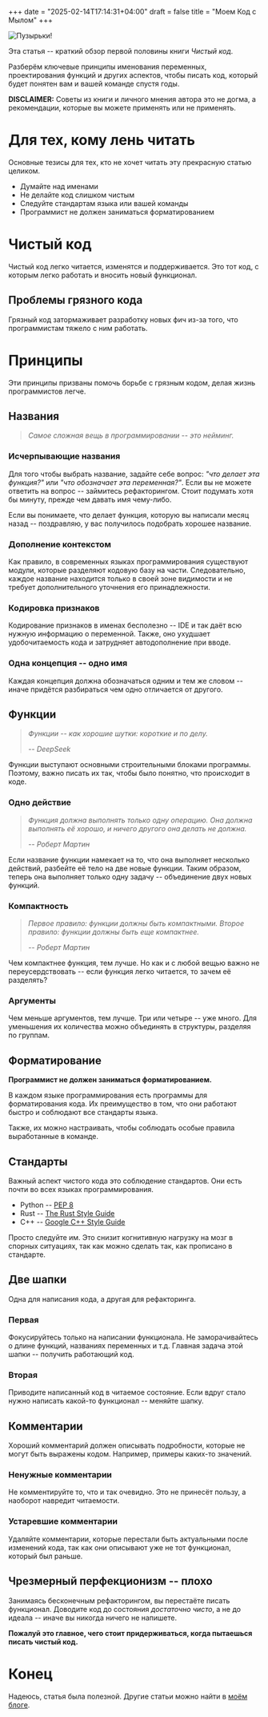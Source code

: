 +++
date = "2025-02-14T17:14:31+04:00"
draft = false
title = "Моем Код с Мылом"
+++

![Пузырьки!](/me/CleanCodeCover.png)

Эта статья -- краткий обзор первой половины книги _Чистый код_.

Разберём ключевые принципы именования переменных, проектирования функций и других аспектов, чтобы писать код, который будет понятен вам и вашей команде спустя годы.

**DISCLAIMER:** Советы из книги и личного мнения автора это не догма, а рекомендации, которые вы можете применять или не применять.

# Для тех, кому лень читать

Основные тезисы для тех, кто не хочет читать эту прекрасную статью целиком.

- Думайте над именами
- Не делайте код слишком чистым
- Следуйте стандартам языка или вашей команды
- Программист не должен заниматься форматированием

# Чистый код

Чистый код легко читается, изменятся и поддерживается. Это тот код, с которым легко работать и вносить новый функционал.

## Проблемы грязного кода

Грязный код затормаживает разработку новых фич из-за того, что программистам тяжело с ним работать.

# Принципы

Эти принципы призваны помочь борьбе с грязным кодом, делая жизнь программистов легче.

## Названия

> _Самое сложная вещь в программировании -- это нейминг._

### Исчерпывающие названия

Для того чтобы выбрать название, задайте себе вопрос: _"что делает эта функция?"_ или _"что обозначает эта переменная?"_. Если вы не можете ответить на вопрос -- займитесь рефакторингом. Стоит подумать хотя бы минуту, прежде чем давать имя чему-либо.

Если вы понимаете, что делает функция, которую вы написали месяц назад -- поздравляю, у вас получилось подобрать хорошее название.

### Дополнение контекстом

Как правило, в современных языках программирования существуют модули, которые разделяют кодовую базу на части. Следовательно, каждое название находится только в своей зоне видимости и не требует дополнительного уточнения его принадлежности.

### Кодировка признаков

Кодирование признаков в именах бесполезно -- IDE и так даёт всю нужную информацию о переменной. Также, оно ухудшает удобочитаемость кода и затрудняет автодополнение при вводе.

### Одна концепция -- одно имя

Каждая концепция должна обозначаться одним и тем же словом -- иначе придётся разбираться чем одно отличается от другого.

## Функции

> _Функции -- как хорошие шутки: короткие и по делу._
>
> _-- DeepSeek_

Функции выступают основными строительными блоками программы. Поэтому, важно писать их так, чтобы было понятно, что происходит в коде.

### Одно действие

> _Функция должна выполнять только одну операцию. Она должна выполнять её хорошо, и ничего другого она делать не должна._
>
> _-- Роберт Мартин_

Если название функции намекает на то, что она выполняет несколько действий, разбейте её тело на две новые функции. Таким образом, теперь она выполняет только одну задачу -- объединение двух новых функций.

### Компактность

> _Первое правило: функции должны быть компактными. Второе правило: функции должны быть еще компактнее._
>
> _-- Роберт Мартин_

Чем компактнее функция, тем лучше. Но как и с любой вещью важно не переусердствовать -- если функция легко читается, то зачем её разделять?

### Аргументы

Чем меньше аргументов, тем лучше. Три или четыре -- уже много. Для уменьшения их количества можно объединять в структуры, разделяя по группам.

## Форматирование

**Программист не должен заниматься форматированием.**

В каждом языке программирования есть программы для форматирования кода. Их преимущество в том, что они работают быстро и соблюдают все стандарты языка.

Также, их можно настраивать, чтобы соблюдать особые правила выработанные в команде.

## Стандарты

Важный аспект чистого кода это соблюдение стандартов. Они есть почти во всех языках программирования.

- Python -- [PEP 8](https://peps.python.org/pep-0008/)
- Rust -- [The Rust Style Guide](https://doc.rust-lang.org/stable/style-guide/)
- C++ -- [Google C++ Style Guide](https://google.github.io/styleguide/cppguide.html)

Просто следуйте им. Это снизит когнитивную нагрузку на мозг в спорных ситуациях, так как можно сделать так, как прописано в стандарте.

## Две шапки

Одна для написания кода, а другая для рефакторинга.

### Первая

Фокусируйтесь только на написании функционала. Не заморачивайтесь о длине функций, названиях переменных и т.д. Главная задача этой шапки -- получить работающий код.

### Вторая

Приводите написанный код в читаемое состояние. Если вдруг стало нужно написать какой-то функционал -- меняйте шапку.

## Комментарии

Хороший комментарий должен описывать подробности, которые не могут быть выражены кодом. Например, примеры каких-то значений.

### Ненужные комментарии

Не комментируйте то, что и так очевидно. Это не принесёт пользу, а наоборот навредит читаемости.

### Устаревшие комментарии

Удаляйте комментарии, которые перестали быть актуальными после изменений кода, так как они описывают уже не тот функционал, который был раньше.

## Чрезмерный перфекционизм -- плохо

Занимаясь бесконечным рефакторингом, вы перестаёте писать функционал. Доводите код до состояния _достаточно чисто_, а не до идеала -- иначе вы никогда ничего не напишете. 

**Пожалуй это главное, чего стоит придерживаться, когда пытаешься писать чистый код.**

# Конец

Надеюсь, статья была полезной. Другие статьи можно найти в [моём блоге](https://t.me/thegblog).
